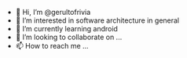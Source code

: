 - 👋 Hi, I’m @gerultofrivia
- 👀 I’m interested in software architecture in general
- 🌱 I’m currently learning android
- 💞️ I’m looking to collaborate on ...
- 📫 How to reach me ...

<!---
gerultofrivia/gerultofrivia is a ✨ special ✨ repository because its `README.md` (this file) appears on your GitHub profile.
You can click the Preview link to take a look at your changes.
--->

